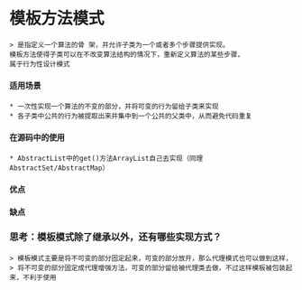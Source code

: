 # 模板方法模式
    > 是指定义一个算法的骨 架，并允许子类为一个或者多个步骤提供实现。
    模板方法使得子类可以在不改变算法结构的情况下，重新定义算法的某些步骤，
    属于行为性设计模式
    
#### 适用场景
    * 一次性实现一个算法的不变的部分，并将可变的行为留给子类来实现
    * 各子类中公共的行为被提取出来并集中到一个公共的父类中，从而避免代码重复
#### 在源码中的使用
    * AbstractList中的get()方法ArrayList自己去实现（同理AbstractSet/AbstractMap）
#### 优点

#### 缺点
    
### 思考：模板模式除了继承以外，还有哪些实现方式？
    > 模板模式主要是将不可变的部分固定起来，可变的部分放开，那么代理模式也可以做到这样，
    > 将不可变的部分固定成代理增强方法，可变的部分留给被代理类去做，不过这样模板被包装起来，不利于使用